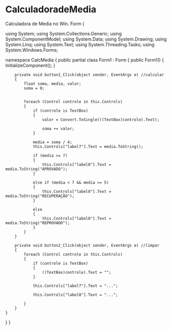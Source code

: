 # CalculadoradeMedia
Calculadora de Media no Win. Form
{

using System;
using System.Collections.Generic;
using System.ComponentModel;
using System.Data;
using System.Drawing;
using System.Linq;
using System.Text;
using System.Threading.Tasks;
using System.Windows.Forms;

namespace CalcMedia
{
    public partial class Form1 : Form
    {
        public Form1()
        {
            InitializeComponent();
        }

        private void button1_Click(object sender, EventArgs e) //calcular
        {
            float soma, media, valor;
            soma = 0;
            

            foreach (Control controle in this.Controls)
            {
                if (controle is TextBox)
                {
                    valor = Convert.ToSingle(((TextBox)controle).Text);

                    soma += valor;
                }

                media = soma / 4;
                this.Controls["label7"].Text = media.ToString();

                if (media >= 7) 
                {
                    this.Controls["label8"].Text = media.ToString("APROVADO");
                }

                else if (media < 7 && media >= 5)
                {
                    this.Controls["label8"].Text = media.ToString("RECUPERAÇÃO");
                }

                else
                {
                    this.Controls["label8"].Text = media.ToString("REPROVADO");
                }
            }
        }

        private void button2_Click(object sender, EventArgs e) //limpar
        {
            foreach (Control controle in this.Controls)
            {
                if (controle is TextBox)
                {
                    ((TextBox)controle).Text = "";
                }

                this.Controls["label7"].Text = "...";

                this.Controls["label8"].Text = "...";

            }
        }
    }
}
}

